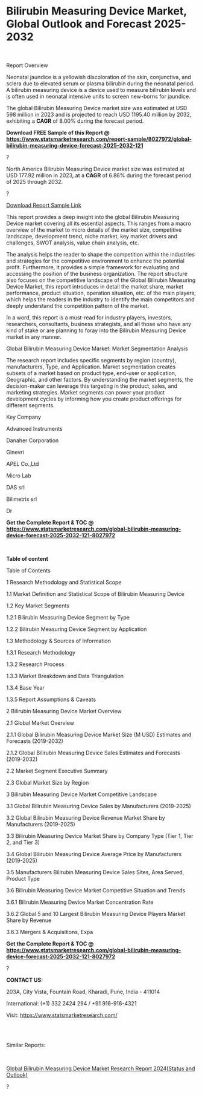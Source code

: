 <h1>Bilirubin Measuring Device Market, Global Outlook and Forecast 2025-2032</h1><br/><p>Report Overview</p>
 
 
 
 <p>Neonatal jaundice is a yellowish discoloration of the skin, conjunctiva, and sclera due to elevated serum or plasma bilirubin during the neonatal period. A bilirubin measuring device is a device used to measure bilirubin levels and is often used in neonatal intensive units to screen new-borns for jaundice.</p>
 
 
 
 <p>The global Bilirubin Measuring Device market size was estimated at USD 598 million in 2023 and is projected to reach USD 1195.40 million by 2032, exhibiting a <strong>CAGR</strong> of 8.00% during the forecast period.</p>
 
 
 
 <div><b>Download FREE Sample of this Report @ <a href="https://www.statsmarketresearch.com/download-free-sample/8027972/global-bilirubin-measuring-device-forecast-2025-2032-121">https://www.statsmarketresearch.com/report-sample/8027972/global-bilirubin-measuring-device-forecast-2025-2032-121</a></b></div>
 
 
 
 <p>? </p>
 
 
 
 <p>North America Bilirubin Measuring Device market size was estimated at USD 177.92 million in 2023, at a <strong>CAGR</strong> of 6.86% during the forecast period of 2025 through 2032.</p>
 
 
 
 <p>? </p>
 
 
 
 <p><a href="https://www.statsmarketresearch.com/download-free-sample/8027972/global-bilirubin-measuring-device-forecast-2025-2032-121">Download Report Sample Link</a></p>
 
 
 
 <p>This report provides a deep insight into the global Bilirubin Measuring Device market covering all its essential aspects. This ranges from a macro overview of the market to micro details of the market size, competitive landscape, development trend, niche market, key market drivers and challenges, SWOT analysis, value chain analysis, etc.</p>
 
 
 
 <p>The analysis helps the reader to shape the competition within the industries and strategies for the competitive environment to enhance the potential profit. Furthermore, it provides a simple framework for evaluating and accessing the position of the business organization. The report structure also focuses on the competitive landscape of the Global Bilirubin Measuring Device Market, this report introduces in detail the market share, market performance, product situation, operation situation, etc. of the main players, which helps the readers in the industry to identify the main competitors and deeply understand the competition pattern of the market.</p>
 
 
 
 <p>In a word, this report is a must-read for industry players, investors, researchers, consultants, business strategists, and all those who have any kind of stake or are planning to foray into the Bilirubin Measuring Device market in any manner.</p>
 
 
 
 <p>Global Bilirubin Measuring Device Market: Market Segmentation Analysis</p>
 
 
 
 <p>The research report includes specific segments by region (country), manufacturers, Type, and Application. Market segmentation creates subsets of a market based on product type, end-user or application, Geographic, and other factors. By understanding the market segments, the decision-maker can leverage this targeting in the product, sales, and marketing strategies. Market segments can power your product development cycles by informing how you create product offerings for different segments.</p>
 
 
 
 <p>Key Company</p>
 
 
 
 <p>Advanced Instruments</p>
 
 
 
 <p>Danaher Corporation</p>
 
 
 
 <p>Ginevri</p>
 
 
 
 <p>APEL Co.,Ltd</p>
 
 
 
 <p>Micro Lab</p>
 
 
 
 <p>DAS srl</p>
 
 
 
 <p>Bilimetrix srl</p>
 
 
 
 <p>Dr</p>
 
 
 
 <div><b>Get the Complete Report & TOC @ <a href="https://www.statsmarketresearch.com/global-bilirubin-measuring-device-forecast-2025-2032-121-8027972">https://www.statsmarketresearch.com/global-bilirubin-measuring-device-forecast-2025-2032-121-8027972</a></b></div>
 
 
 
 <p><br />
 
 <b>Table of content</b></p>
 
 
 
 <p>Table of Contents<br />
 
 1 Research Methodology and Statistical Scope<br />
 
 1.1 Market Definition and Statistical Scope of Bilirubin Measuring Device<br />
 
 1.2 Key Market Segments<br />
 
 1.2.1 Bilirubin Measuring Device Segment by Type<br />
 
 1.2.2 Bilirubin Measuring Device Segment by Application<br />
 
 1.3 Methodology & Sources of Information<br />
 
 1.3.1 Research Methodology<br />
 
 1.3.2 Research Process<br />
 
 1.3.3 Market Breakdown and Data Triangulation<br />
 
 1.3.4 Base Year<br />
 
 1.3.5 Report Assumptions & Caveats<br />
 
 2 Bilirubin Measuring Device Market Overview<br />
 
 2.1 Global Market Overview<br />
 
 2.1.1 Global Bilirubin Measuring Device Market Size (M USD) Estimates and Forecasts (2019-2032)<br />
 
 2.1.2 Global Bilirubin Measuring Device Sales Estimates and Forecasts (2019-2032)<br />
 
 2.2 Market Segment Executive Summary<br />
 
 2.3 Global Market Size by Region<br />
 
 3 Bilirubin Measuring Device Market Competitive Landscape<br />
 
 3.1 Global Bilirubin Measuring Device Sales by Manufacturers (2019-2025)<br />
 
 3.2 Global Bilirubin Measuring Device Revenue Market Share by Manufacturers (2019-2025)<br />
 
 3.3 Bilirubin Measuring Device Market Share by Company Type (Tier 1, Tier 2, and Tier 3)<br />
 
 3.4 Global Bilirubin Measuring Device Average Price by Manufacturers (2019-2025)<br />
 
 3.5 Manufacturers Bilirubin Measuring Device Sales Sites, Area Served, Product Type<br />
 
 3.6 Bilirubin Measuring Device Market Competitive Situation and Trends<br />
 
 3.6.1 Bilirubin Measuring Device Market Concentration Rate<br />
 
 3.6.2 Global 5 and 10 Largest Bilirubin Measuring Device Players Market Share by Revenue<br />
 
 3.6.3 Mergers & Acquisitions, Expa</p>
 
 
 
 <div><b>Get the Complete Report & TOC @ <a href="https://www.statsmarketresearch.com/global-bilirubin-measuring-device-forecast-2025-2032-121-8027972">https://www.statsmarketresearch.com/global-bilirubin-measuring-device-forecast-2025-2032-121-8027972</a></b></div>
 
 
 
 <p>? </p>
 
 
 
 <p><b>CONTACT US:</b><br />
 
 203A, City Vista, Fountain Road, Kharadi, Pune, India - 411014<br />
 
 International: (+1) 332 2424 294 / +91 916-916-4321<br />
 
 Visit: <a href="https://www.statsmarketresearch.com/">https://www.statsmarketresearch.com/</a><br />
 
 <br />
 
 <br />
 
 Similar Reports:<br />
 
 <br />
 
 <a href="https://www.statsmarketresearch.com/global-bilirubin-measuring-device-2024-669-7890834">Global Bilirubin Measuring Device Market Research Report 2024(Status and Outlook)</a><br />
 
 ? </p>